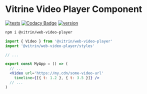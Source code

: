 # Vitrine Video Player Component


[![tests](https://img.shields.io/github/workflow/status/vitrin-app/vitrine-web-video-player/Test?label=tests&logo=mocha&logoColor=green)](https://github.com/loreanvictor/serverless-cloud-data-utils/actions?query=workflow%3A%22Test+and+Report+Coverage%22)
[![Codacy Badge](https://app.codacy.com/project/badge/Coverage/99a60df4002d4284aec9f227ac53a32e)](https://www.codacy.com/gh/vitrin-app/vitrine-web-video-player/dashboard?utm_source=github.com&utm_medium=referral&utm_content=vitrin-app/vitrine-web-video-player&utm_campaign=Badge_Coverage)
[![version](https://img.shields.io/npm/v/@vitrin/web-video-player?logo=npm)](https://www.npmjs.com/package/@vitrin/web-video-player)


```bash
npm i @vitrin/web-video-player
```
```jsx
import { Video } from '@vitrin/web-video-player'
import '@vitrin/web-video-player/styles'

// ...

export const MyApp = () => (
  // ...
  <Video url='https://my.cdn/some-video-url'
    timeline={[{ t: 1.2 }, { t: 3.5 }]} />
  // ...
)
```

